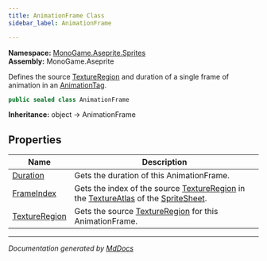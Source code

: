 ```yaml
---
title: AnimationFrame Class
sidebar_label: AnimationFrame

---
```


**Namespace:** [MonoGame.Aseprite.Sprites](../)  
**Assembly:** MonoGame.Aseprite

Defines the source [TextureRegion](Properties/TextureRegion.md) and duration of a single frame of animation in an [AnimationTag](../AnimationTag/).

```csharp
public sealed class AnimationFrame
```

**Inheritance:** object → AnimationFrame

## Properties

| Name                                         | Description                                                                                                                                                              |
| -------------------------------------------- | ------------------------------------------------------------------------------------------------------------------------------------------------------------------------ |
| [Duration](Properties/Duration.md)           | Gets the duration of this AnimationFrame.                                                                                                                                |
| [FrameIndex](Properties/FrameIndex.md)       | Gets the index of the source [TextureRegion](Properties/TextureRegion.md) in the [TextureAtlas](../TextureAtlas/) of the [SpriteSheet](../SpriteSheet/). |
| [TextureRegion](Properties/TextureRegion.md) | Gets the source [TextureRegion](Properties/TextureRegion.md) for this AnimationFrame.                                                                                    |

___

*Documentation generated by [MdDocs](https://github.com/ap0llo/mddocs)*
